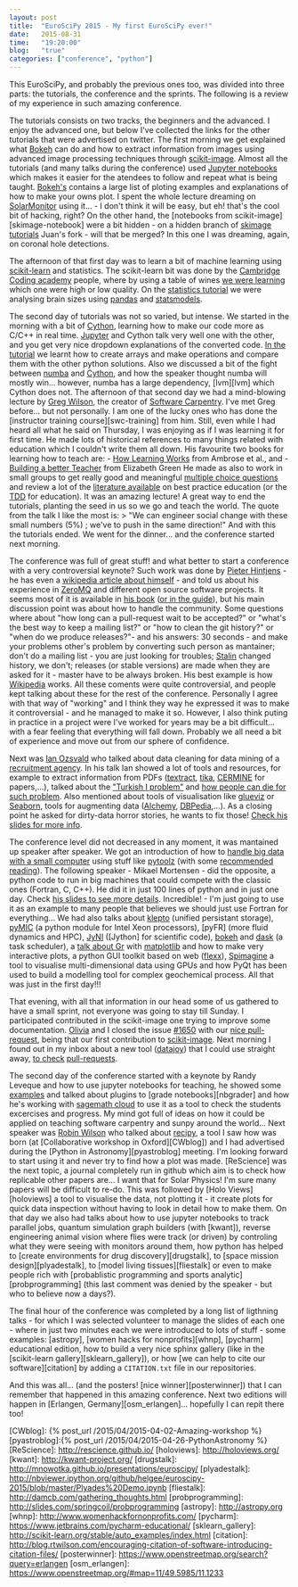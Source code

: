 ```yaml
---
layout: post
title:  "EuroSciPy 2015 - My first EuroSciPy ever!"
date:   2015-08-31
time:   "19:20:00"
blog:   "true"
categories: ["conference", "python"]
---
```



This EuroSciPy, and probably the previous ones too, was divided into
three parts: the tutorials, the conference and the sprints. The
following is a review of my experience in such amazing conference.

The tutorials consists on two tracks, the beginners and the
advanced. I enjoy the advanced one, but below I've collected the links
for the other tutorials that were advertised on twitter.  The first
morning we get explained what [Bokeh][bokeh] can do and how to extract
information from images using advanced image processing techniques
through [scikit-image][skimage].  Almost all the tutorials (and many
talks during the conference) used [Jupyter
notebooks][jupyter-notebooks] which makes it easier for the atendees
to follow and repeat what is being taught.  [Bokeh's][bokeh-notebook]
contains a large list of ploting examples and explanations of how to
make your owns plot.  I spent the whole lecture dreaming on
[SolarMonitor][solarmonitor] using it... - I don't think it will be
easy, but eh! that's the cool bit of hacking, right?  On the other
hand, the [notebooks from scikit-image][skimage-notebook] were a bit
hidden - on a hidden branch of [skimage tutorials][skimage-tutorials]
Juan's fork - will that be merged?  In this one I was dreaming, again,
on coronal hole detections.

The afternoon of that first day was to learn a bit of machine learning
using [scikit-learn][sklearn] and statistics.  The scikit-learn bit
was done by the [Cambridge Coding academy][cambridgecoding] people,
where by using a table of wines [we were learning][sklearn-practice]
which one were high or low quality.  On the [statistics
tutorial][stats-tutorial] we were analysing brain sizes using
[pandas][pandas] and [statsmodels][statsmodels].

The second day of tutorials was not so varied, but intense. We started
in the morning with a bit of [Cython][cython], learning how to make
our code more as C/C++ in real time.  [Jupyter][jupyter-notebooks] and
Cython talk very well one with the other, and you get very nice
dropdown explanations of the converted code.  [In the
tutorial][cython-tutorial] we learnt how to create arrays and make
operations and compare them with the other python solutions.  Also we
discussed a bit of the fight between [numba][numba] and
[Cython][cython], and how the speaker thought numba will mostly
win... however, numba has a large dependency, [lvm][lvm] which Cython
does not.  The afternoon of that second day we had a mind-blowing
lecture by [Greg Wilson][greg], the creator of [Software
Carpentry][software-carpentry].  I've met Greg before... but not
personally. I am one of the lucky ones who has done the [instructor
training course][swc-training] from him.  Still, even while I had
heard all what he said on Thursday, I was enjoying as if I was
learning it for first time.  He made lots of historical references to
many things related with education which I couldn't write them all
down.  His favourite two books for learning how to teach are: - [How
Learning Works][how-learning] from Ambrose et al., and - [Building a
better Teacher][building-better] from Elizabeth Green He made as also
to work in small groups to get really good and meaningful [multiple
choice questions][multichoice] and review a lot of the [literature
available][swc-reading] on best practice education (or the [TDD][tdd]
for education).  It was an amazing lecture!  A great way to end the
tutorials, planting the seed in us so we go and teach the world.  The
quote from the talk I like the most is: > "We can engineer social
change with these small numbers (5%) ; we've to push in the same
direction!"  And with this the tutorials ended.  We went for the
dinner... and the conference started next morning.


The conference was full of great stuff! and what better to start a
conference with a very controversial keynote? Such work was done by
[Pieter Hintjens][hintjens] - he has even a [wikipedia article about
himself][Whintjens] - and told us about his experience in
[ZeroMQ][0MQ] and different open source software projects. It seems
most of it is available in [his book][0MQOreilly] ([or in the
guide][0MQguide]), but his main discussion point was about how to
handle the community. Some questions where about "how long can a
pull-request wait to be accepted?" or "what's the best way to keep a
mailing list?" or "how to clean the git history?"  or "when do we
produce releases?"- and his answers: 30 seconds - and make your
problems other's problem by converting such person as mantainer; don't
do a mailing list - you are just looking for troubles;
[Stalin][Wstalin] changed history, we don't; releases (or stable
versions) are made when they are asked for it - master have to be
always broken. His best example is how [Wikipedia][wikipedia]
works. All these coments were quite controversial, and people kept
talking about these for the rest of the conference. Personally I agree
with that way of "working" and I think they way he expressed it was to
make it controversial - and he managed to make it so. However, I also
think puting in practice in a project were I've worked for years may
be a bit difficult... with a fear feeling that everything will fall
down. Probably we all need a bit of experience and move out from our
sphere of confidence.


<!--  ###twtitter feed timeline###   include timeline.html  -->

Next was [Ian Ozsvald][ianozsval] who talked about data cleaning for
data mining of a [recruitment agency][elevate]. In his talk Ian showed
a lot of tools and resources, for example to extract information from
PDFs ([textract][textract], [tika][tika], [CERMINE][cermine] for
papers,...), talked about the ["Turkish I problem"][turkishI] and [how
people can die for such problem][diedot]. Also mentioned about tools
of visualisation like [glueviz][glueviz] or [Seaborn][seaborn], tools
for augmenting data ([Alchemy], [DBPedia],...).  As a closing point he
asked for dirty-data horror stories, he wants to fix those! [Check his
slides for more info][ian_slides].

The conference level did not decreased in any moment, it was mantained
up speaker after speaker. We got an introduction of how to [handle big
data with a small computer][JuanTalk] using stuff like [pytoolz] (with
some [recommended][read_pytoolz] [reading][read_wordcount]). The
following speaker - Mikael Mortensen - did the opposite, a python code
to run in big machines that could compete with the classic ones
(Fortran, C, C++). He did it in just 100 lines of python and in just
one day. Check [his slides to see more
details][MikaelTalk]. Incredible! - I'm just going to use it as an
example to many people that believes we should just use Fortran for
everything... We had also talks about [klepto] (unified persistant
storage), [pyMIC] (a python module for Intel Xeon processors), [pyFR]
(more fluid dynamics and HPC), [JyNI] ([Jython] for scientific code),
[bokeh] and [dask] (a task scheduler), a [talk about Gr][gr] with
[matplotlib] and how to make very interactive plots, a python GUI
toolkit based on web ([flexx]), [Spimagine] a tool to visualise
multi-dimensional data using GPUs and how PyQt has been used to build
a modelling tool for complex geochemical process.  All that was just
in the first day!!!

That evening, with all that information in our head some of us
gathered to have a small sprint, not everyone was going to stay till
Sunday. I participated contributed in the scikit-image one trying to
improve some documentation. [Olivia] and I closed the issue
[#1650][skimage-1650] with our [nice pull-request][skimage-1673],
being that our first contribution to [scikit-image][skimage]. Next
morning I found out in my inbox about a new tool ([datajoy]) that I
could use straight away, [to check][datajoy-1659]
[pull-requests][skimage-1659].

The second day of the conference started with a keynote by Randy
Leveque and how to use jupyter notebooks for teaching, he showed some
[examples][jupyter-washington] and talked about plugins to [grade
notebooks][nbgrader] and how he's working with [sagemath
cloud][sagemath] to use it as a tool to check the students excercises
and progress. My mind got full of ideas on how it could be applied on
teaching software carpentry and sunpy around the world... Next speaker
was [Robin Wilson][rwilson] who talked about [recipy], a tool I saw
how was born (at [Collaborative workshop in Oxford][CWblog]) and I had
advertised during the [Python in Astronomy][pyastroblog] meeting. I'm
looking forward to start using it and never try to find how a plot was
made. [ReScience] was the next topic, a journal completely run in
github which aim is to check how replicable other papers are... I want
that for Solar Physics! I'm sure many papers will be difficult to
re-do. This was followed by [Holo Views][holoviews] a tool to
visualise the data, not plotting it - it create plots for quick data
inspection without having to look in detail how to make them. On that
day we also had talks about how to use jupyter notebooks to track
parallel jobs, quantum simulation graph builders (with [kwant]),
reverse engineering animal vision where flies were track (or driven)
by controling what they were seeing with monitors around them, how
python has helped to [create environments for drug
discovery][drugstalk], to [space mission design][plyadestalk], to
[model living tissues][fliestalk] or even to make people rich with
[probablistic programming and sports analytic][probprogramming] (this
last comment was denied by the speaker - but who to believe now a
days?).

The final hour of the conference was completed by a long list of
ligthning talks - for which I was selected volunteer to manage the
slides of each one - where in just two minutes each we were introduced
to lots of stuff - some examples: [astropy], [women hacks for
nonprofits][whnp], [pycharm] educational edition, how to build a very
nice sphinx gallery (like in the [scikit-learn
gallery][sklearn_gallery]), or how [we can help to cite our
software][citation] by adding a `CITATION.txt` file in our
repositories.

And this was all... (and the posters! [nice winner][posterwinner])
that I can remember that happened in this amazing conference. Next two
editions will happen in [Erlangen, Germany][osm_erlangen]... hopefully
I can repit there too!


[bokeh]: http://bokeh.pydata.org/
[skimage]: http://scikit-image.org/
[jupyter-notebooks]: https://jupyter.org/
[bokeh-notebook]: http://nbviewer.ipython.org/github/bokeh/bokeh-notebooks/blob/master/index.ipynb
[solarmonitor]: http://solarmonitor.org/
[skimage]: https://github.com/jni/skimage-tutorials/tree/euroscipy2015/2015-euroscipy
[skimage-tutorials]: https://github.com/scikit-image/skimage-tutorials
[sklearn]: http://scikit-learn.org/
[cambridgecoding]: http://www.cambridgecoding.com
[sklearn-practice]: https://github.com/cambridgecoding/euroscipy-tutorial
[stats-tutorial]: http://gaelvaroquaux.github.io/stats_in_python_tutorial/
[pandas]: http://pandas.pydata.org/
[statsmodels]: http://www.statsmodels.org/
[cython]: http://cython.org/
[cython-tutorial]: http://nbviewer.ipython.org/url/consulting.behnel.de/esp/2015/EuroSciPy2015.ipynb
[numba]: http://numba.pydata.org/
[greg]: http://third-bit.com/
[software-carpentry]:
[swc-training]:
[how-learning]: https://books.google.co.uk/books?id=gu5qpi5aFDkC
[building-better]: https://books.google.co.uk/books?id=cPLEoQEACAAJ
[multichoice]: https://etherpad.mozilla.org/wDt3F4I5hv
[swc-reading]: http://swcarpentry.github.io/training-course/materials/
[tdd]: https://en.wikipedia.org/wiki/Test-driven_development
[hintjens]: http://hintjens.com/
[Whintjens]: https://en.wikipedia.org/wiki/Pieter_Hintjens
[0MQ]: https://en.wikipedia.org/wiki/%C3%98MQ
[0MQOreilly]: https://library.oreilly.com/book/0636920026136/zeromq/toc
[0MQguide]: http://zguide.zeromq.org/
[Wstalin]: https://en.wikipedia.org/wiki/Joseph_Stalin
[wikipedia]: https://en.wikipedia.org/wiki/Wikipedia:About
[ianozsval]: http://ianozsvald.com/
[elevate]: http://elevatedirect.com/
[textract]:https://textract.readthedocs.org
[tika]: https://tika.apache.org/
[cermine]: http://cermine.ceon.pl/index.html
[turkishI]: http://haacked.com/archive/2012/07/05/turkish-i-problem-and-why-you-should-care.aspx/
[diedot]: http://gizmodo.com/382026/a-cellphones-missing-dot-kills-two-people-puts-three-more-in-jail
[glueviz]: http://www.glueviz.org/
[seaborn]: http://stanford.edu/~mwaskom/software/seaborn/
[Alchemy]: http://www.alchemyapi.com/
[DBPedia]: http://wiki.dbpedia.org/
[ian_slides]: https://speakerdeck.com/ianozsvald/data-cleaning-on-text-to-prepare-for-analysis-and-machine-learning-at-euroscipy-2015
[JuanTalk]: https://github.com/jni/streaming-talk
[pytoolz]: https://github.com/pytoolz
[read_pytoolz]: http://matthewrocklin.com/blog/work/2013/10/17/Introducing-PyToolz/
[read_wordcount]: http://matthewrocklin.com/blog/work/2013/11/15/Functional-Wordcount/
[MikaelTalk]: http://slides.com/mikaelmortensen/massively-parallel
[klepto]: https://github.com/uqfoundation/klepto
[pyMIC]:
[pyFR]:
[JyNI]:
[Jython]:
[dask]: http://dask.pydata.org/en/latest/
[gr]: http://pgi-jcns.fz-juelich.de/pub/doc/EuroSciPy_2015/00-talk/assets/player/KeynoteDHTMLPlayer.html
[matplotlib]: http://matplotlib.org/
[flexx]: http://flexx.readthedocs.org/en/latest/
[Spimagine]: https://github.com/maweigert/spimagine
[Olivia]: https://github.com/oew1v07
[skimage-1650]: https://github.com/scikit-image/scikit-image/issues/1650
[skimage-1673]: https://github.com/scikit-image/scikit-image/pull/1673
[skimage-1659]: https://github.com/scikit-image/scikit-image/pull/1659
[datajoy-1659]: https://www.getdatajoy.com/project/55e192d061caf1ed47d39dd3
[datajoy]: https://www.getdatajoy.com/
[jupyter-washington]: http://faculty.washington.edu/rjl/notebooks/
[nbgader]: http://nbgrader.readthedocs.org
[sagemath]: http://cloud.sagemath.com
[rwilson]: http://www.rtwilson.com/
[recipy]: https://github.com/recipy/recipy
[CWblog]: {% post_url /2015/04/2015-04-02-Amazing-workshop %}
[pyastroblog]:{% post_url /2015/04/2015-04-26-PythonAstronomy %}
[ReScience]: http://rescience.github.io/
[holoviews]: http://holoviews.org/
[kwant]: http://kwant-project.org/
[drugstalk]: http://mnowotka.github.io/presentations/euroscipy/
[plyadestalk]: http://nbviewer.ipython.org/github/helgee/euroscipy-2015/blob/master/Plyades%20Demo.ipynb
[fliestalk]: http://damcb.com/gathering_thoughts.html
[probprogramming]: http://slides.com/springcoil/probprogramming
[astropy]: http://astropy.org
[whnp]: http://www.womenhackfornonprofits.com/
[pycharm]: https://www.jetbrains.com/pycharm-educational/
[sklearn_gallery]: http://scikit-learn.org/stable/auto_examples/index.html
[citation]: http://blog.rtwilson.com/encouraging-citation-of-software-introducing-citation-files/
[posterwinner]: https://www.openstreetmap.org/search?query=erlangen
[osm_erlangen]: https://www.openstreetmap.org/#map=11/49.5985/11.1233